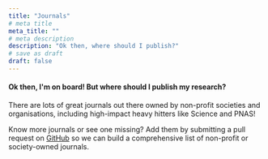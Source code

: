 ```yaml
---
title: "Journals"
# meta title
meta_title: ""
# meta description
description: "Ok then, where should I publish?"
# save as draft
draft: false
---
```


#### Ok then, I'm on board! But where should I publish my research?

There are lots of great journals out there owned by non-profit societies and organisations, including high-impact heavy hitters like Science and PNAS!

Know more journals or see one missing? Add them by submitting a pull request on [GitHub](https://github.com/davidyshen/nonprofit_publishing) so we can build a comprehensive list of non-profit or society-owned journals.

<div class="overflow-x-auto mt-6">
    <table id="journals-table" class="display nowrap" style="width:100%">
        <thead>
            <tr>
                <!-- Headers will be generated dynamically from CSV -->
            </tr>
        </thead>
        <tbody>
            <!-- Data will be loaded dynamically via JavaScript -->
        </tbody>
    </table>
</div>

